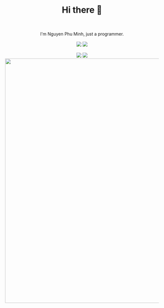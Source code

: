 <div align="center">
  <h1>Hi there 👋</h1>
  <br/>
  <br/>
  I'm Nguyen Phu Minh, just a programmer.
  <br/>
  <br/>
  <a href="https://github.com/nguyenphuminh/rottenjs"><img src="https://github-readme-stats.vercel.app/api/pin/?username=nguyenphuminh&repo=rottenjs"/></a>
  <a href="https://github.com/nguyenphuminh/VNC"><img src="https://github-readme-stats.vercel.app/api/pin/?username=nguyenphuminh&repo=VNC"/></a>
  <br/>
  <br/>
  <img src="https://github-readme-stats.vercel.app/api?username=nguyenphuminh&hide=issues&show_icons=true&theme=radical"/>
  <img src="https://github-readme-stats.vercel.app/api/top-langs/?username=nguyenphuminh&layout=compact&theme=radical"/>
  <br/>
  <img src="https://github-profile-trophy.vercel.app/?username=nguyenphuminh&theme=onedark" width="800"/>
</div>
